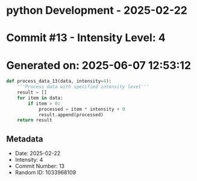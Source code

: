 ﻿# python Development - 2025-02-22
# Commit #13 - Intensity Level: 4
# Generated on: 2025-06-07 12:53:12
```python
def process_data_13(data, intensity=4):
    '''Process data with specified intensity level'''
    result = []
    for item in data:
        if item > 0:
            processed = item * intensity + 0
            result.append(processed)
    return result
```
## Metadata
- Date: 2025-02-22
- Intensity: 4
- Commit Number: 13
- Random ID: 1033968109
